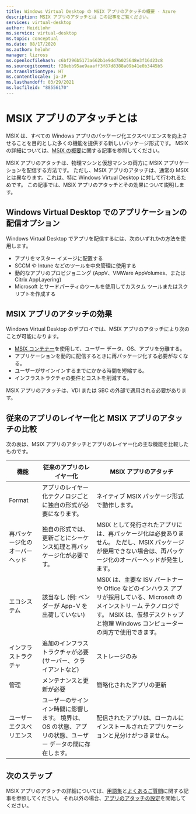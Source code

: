 ```yaml
---
title: Windows Virtual Desktop の MSIX アプリのアタッチの概要 - Azure
description: MSIX アプリのアタッチとは この記事をご覧ください。
services: virtual-desktop
author: Heidilohr
ms.service: virtual-desktop
ms.topic: conceptual
ms.date: 08/17/2020
ms.author: helohr
manager: lizross
ms.openlocfilehash: c6bf296b5173a662b1e9dd7b025648e3f16d23c8
ms.sourcegitcommit: f28ebb95ae9aaaff3f87d8388a09b41e0b3445b5
ms.translationtype: HT
ms.contentlocale: ja-JP
ms.lasthandoff: 03/29/2021
ms.locfileid: "88556170"
---
```

# <a name="what-is-msix-app-attach"></a>MSIX アプリのアタッチとは

MSIX は、すべての Windows アプリのパッケージ化エクスペリエンスを向上させることを目的とした多くの機能を提供する新しいパッケージ形式です。 MSIX の詳細については、[MSIX の概要](/windows/msix/overview)に関する記事を参照してください。

MSIX アプリのアタッチは、物理マシンと仮想マシンの両方に MSIX アプリケーションを配信する方法です。 ただし、MSIX アプリのアタッチは、通常の MSIX とは異なります。これは、特に Windows Virtual Desktop に対して行われるためです。 この記事では、MSIX アプリのアタッチとその効果について説明します。

## <a name="application-delivery-options-in-windows-virtual-desktop"></a>Windows Virtual Desktop でのアプリケーションの配信オプション

Windows Virtual Desktop でアプリを配信するには、次のいずれかの方法を使用します。

- アプリをマスター イメージに配置する
- SCCM や Intune などのツールを中央管理に使用する
- 動的なアプリのプロビジョニング (AppV、VMWare AppVolumes、または Citrix AppLayering)
- Microsoft とサードパーティのツールを使用してカスタム ツールまたはスクリプトを作成する

## <a name="what-does-msix-app-attach-do"></a>MSIX アプリのアタッチの効果

Windows Virtual Desktop のデプロイでは、MSIX アプリのアタッチにより次のことが可能になります。

- [MSIX コンテナー](/windows/msix/msix-container)を使用して、ユーザー データ、OS、アプリを分離する。
- アプリケーションを動的に配信するときに再パッケージ化する必要がなくなる。
- ユーザーがサインインするまでにかかる時間を短縮する。
- インフラストラクチャの要件とコストを削減する。

MSIX アプリのアタッチは、VDI または SBC の外部で適用される必要があります。

## <a name="traditional-app-layering-compared-to-msix-app-attach"></a>従来のアプリのレイヤー化と MSIX アプリのアタッチの比較

次の表は、MSIX アプリのアタッチとアプリのレイヤー化の主な機能を比較したものです。

| 機能 | 従来のアプリのレイヤー化  | MSIX アプリのアタッチ  |
|-----|-----------------------------|--------------------|
| Format               | アプリのレイヤー化テクノロジごとに独自の形式が必要になります。 | ネイティブ MSIX パッケージ形式で動作します。        |
| 再パッケージ化のオーバーヘッド | 独自の形式では、更新ごとにシーケンス処理と再パッケージ化が必要です。         | MSIX として発行されたアプリには、再パッケージ化は必要ありません。 ただし、MSIX パッケージが使用できない場合は、再パッケージ化のオーバーヘッドが発生します。 |
| エコシステム            | 該当なし (例: ベンダーが App-V を出荷していない)  | MSIX は、主要な ISV パートナーや Office などのインハウス アプリが採用している、Microsoft のメインストリーム テクノロジです。 MSIX は、仮想デスクトップと物理 Windows コンピューターの両方で使用できます。 |
| インフラストラクチャ       | 追加のインフラストラクチャが必要 (サーバー、クライアントなど) | ストレージのみ   |
| 管理       | メンテナンスと更新が必要   | 簡略化されたアプリの更新 |
| ユーザー エクスペリエンス      | ユーザーのサインイン時間に影響します。 境界は、OS の状態、アプリの状態、ユーザー データの間に存在します。  | 配信されたアプリは、ローカルにインストールされたアプリケーションと見分けがつきません。 |

## <a name="next-steps"></a>次のステップ

MSIX アプリのアタッチの詳細については、[用語集](app-attach-glossary.md)と[よくあるご質問](app-attach-faq.md)に関する記事を参照してください。 それ以外の場合、[アプリのアタッチの設定](app-attach.md)を開始してください。
